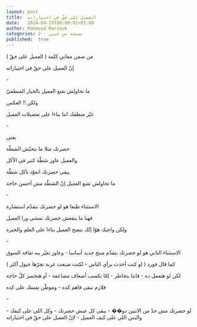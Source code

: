```yaml
---
layout: post
title:  العميل على حقّ في اختياراته
date:   2024-04-10T00:00:01+03:00
author: Mahmoud Marzouk
categories: 2 - نصيحة من خبير
published:  true
---
```

من ضمن معاني كلمة ( العميل على حقّ )

إنّ العميل على حقّ في اختياراته

\-

ما تحاولش تقنع العميل بالخيار المنطقيّ

ولكن !! العكس

غيّر منطقك انتا بناءا على تفضيلات العميل

\-

يعني

حضرتك مثلا ما بتحبّش الشطّة

والعميل عاوز شطّة كتير في الأكل

يبقى حضرتك اتعوّد تاكل شطّة

ما تحاولش تقنع العميل إنّ الشطّة مش أحسن حاجة

\-

الاستثناء طبعا هو لو حضرتك بتقدّم استشارة

فهنا ما ينفعش حضرتك تمشي ورا العميل

ولكن واجبك هوّا إنّك تنصح العميل بناءا على العلم والخبرة

\-

الاستثناء التاني هو لو حضرتك بتقدّم منتج جديد أساسا - وعاوز تغيّر بيه
ثقافة السوق

كما قال فورد ( لو كنت أخذت برأي الناس - لكنت صنعت عربة تجرّها خيول
أكثر )

لكن لو هتعمل ده - فانتا بتخاطر - إمّا تكسب أضعاف مضاعفة - أو هتخسر كلّ
حاجة

فلازم تبقى فاهم كده - وموطّن نفسك على كده

\-

لو حضرتك مش حدّ من الاتنين دو�� - يبقى كل عيش حضرتك - وكل اللي على كيفك -
والبس اللي على كيف العميل - لإنّ العميل على حقّ في اختياراته
